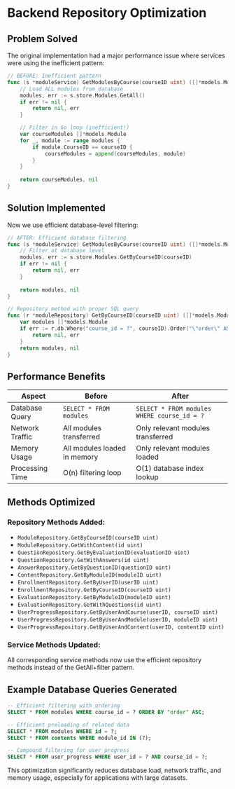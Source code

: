 # Backend Repository Optimization

## Problem Solved

The original implementation had a major performance issue where services were using the inefficient pattern:

```go
// BEFORE: Inefficient pattern
func (s *moduleService) GetModulesByCourse(courseID uint) ([]*models.Module, error) {
    // Load ALL modules from database
    modules, err := s.store.Modules.GetAll()
    if err != nil {
        return nil, err
    }

    // Filter in Go loop (inefficient!)
    var courseModules []*models.Module
    for _, module := range modules {
        if module.CourseID == courseID {
            courseModules = append(courseModules, module)
        }
    }
    
    return courseModules, nil
}
```

## Solution Implemented

Now we use efficient database-level filtering:

```go
// AFTER: Efficient database filtering
func (s *moduleService) GetModulesByCourse(courseID uint) ([]*models.Module, error) {
    // Filter at database level
    modules, err := s.store.Modules.GetByCourseID(courseID)
    if err != nil {
        return nil, err
    }
    
    return modules, nil
}

// Repository method with proper SQL query
func (r *moduleRepository) GetByCourseID(courseID uint) ([]*models.Module, error) {
    var modules []*models.Module
    if err := r.db.Where("course_id = ?", courseID).Order("\"order\" ASC").Find(&modules).Error; err != nil {
        return nil, err
    }
    return modules, nil
}
```

## Performance Benefits

| Aspect | Before | After |
|--------|--------|-------|
| Database Query | `SELECT * FROM modules` | `SELECT * FROM modules WHERE course_id = ?` |
| Network Traffic | All modules transferred | Only relevant modules transferred |
| Memory Usage | All modules loaded in memory | Only relevant modules loaded |
| Processing Time | O(n) filtering loop | O(1) database index lookup |

## Methods Optimized

### Repository Methods Added:
- `ModuleRepository.GetByCourseID(courseID uint)`
- `ModuleRepository.GetWithContent(id uint)` 
- `QuestionRepository.GetByEvaluationID(evaluationID uint)`
- `QuestionRepository.GetWithAnswers(id uint)`
- `AnswerRepository.GetByQuestionID(questionID uint)`
- `ContentRepository.GetByModuleID(moduleID uint)`
- `EnrollmentRepository.GetByUserID(userID uint)`
- `EnrollmentRepository.GetByCourseID(courseID uint)`
- `EvaluationRepository.GetByModuleID(moduleID uint)`
- `EvaluationRepository.GetWithQuestions(id uint)`
- `UserProgressRepository.GetByUserAndCourse(userID, courseID uint)`
- `UserProgressRepository.GetByUserAndModule(userID, moduleID uint)`
- `UserProgressRepository.GetByUserAndContent(userID, contentID uint)`

### Service Methods Updated:
All corresponding service methods now use the efficient repository methods instead of the GetAll+filter pattern.

## Example Database Queries Generated

```sql
-- Efficient filtering with ordering
SELECT * FROM modules WHERE course_id = ? ORDER BY "order" ASC;

-- Efficient preloading of related data
SELECT * FROM modules WHERE id = ?;
SELECT * FROM contents WHERE module_id IN (?);

-- Compound filtering for user progress
SELECT * FROM user_progress WHERE user_id = ? AND course_id = ?;
```

This optimization significantly reduces database load, network traffic, and memory usage, especially for applications with large datasets.
